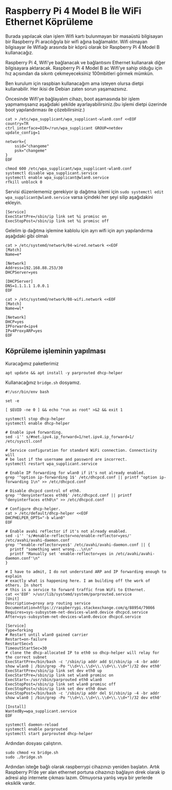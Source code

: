 # Raspberry Pi 4 Model B İle WiFi Ethernet Köprüleme

Burada yapılacak olan işlem Wifi kartı bulunmayan bir masaüstü bilgisayarı bir Raspberry Pi aracılığıyla bir wifi ağına bağlamaktır. Wifi olmayan bilgisayar ile Wifiağı arasında bir köprü olarak bir Raspberry Pi 4 Model B kullanacağız.

Raspberry Pi 4, Wifi’ye bağlanacak ve bağlantısını Ethernet kullanarak diğer bilgisayara aktaracak. Raspberry Pi 4 Model B ac Wifi’ye sahip olduğu için hız açısından da sıkıntı çekmeyeceksiniz 100mbitleri görmek mümkün.

Ben kurulum için raspbian kullanacağım ama isteyen olursa dietpi kullanabilir. Her ikisi de Debian zaten sorun yaşamazsınız.

Öncesinde Wifi’ye bağlayalım cihazı, boot aşamasında bir işlem yapmamışsanız aşağıdaki şekilde ayarlayabilirsiniz.(bu işlemi dietpi üzerinde boot yapılandırması ile çözebilirsiniz.)

```
cat > /etc/wpa_supplicant/wpa_supplicant-wlan0.conf <<EOF
country=TR
ctrl_interface=DIR=/run/wpa_supplicant GROUP=netdev
update_config=1

network={
    ssid="changeme"
    psk="changeme"
}
EOF

chmod 600 /etc/wpa_supplicant/wpa_supplicant-wlan0.conf
systemctl disable wpa_supplicant.service
systemctl enable wpa_supplicant@wlan0.service
rfkill unblock 0
```



Servisi düzenlememiz gerekiyor ip dağıtma işlemi için ```sudo systemctl edit wpa_supplicant@wlan0.service``` varsa içindeki her şeyi silip aşağıdakini ekleyin.

```
[Service]
ExecStartPre=/sbin/ip link set %i promisc on
ExecStopPost=/sbin/ip link set %i promisc off
```

Gelelim ip dağıtma işlemine kablolu için ayrı wifi için ayrı yapılandırma aşağıdaki gibi olmalı

```
cat > /etc/systemd/network/04-wired.network <<EOF
[Match]
Name=e*

[Network]
Address=192.168.88.253/30
DHCPServer=yes

[DHCPServer]
DNS=1.1.1.1 1.0.0.1
EOF

cat > /etc/systemd/network/08-wifi.network <<EOF
[Match]
Name=wl*

[Network]
DHCP=yes
IPForward=ipv4
IPv4ProxyARP=yes
EOF
```


## Köprüleme işleminin yapılması

Kuracağımız paketlerimiz
```
apt update && apt install -y parprouted dhcp-helper
```

Kullanacağınız ```bridge.sh``` dosyamız.


```
#!/usr/bin/env bash

set -e

[ $EUID -ne 0 ] && echo "run as root" >&2 && exit 1

systemctl stop dhcp-helper
systemctl enable dhcp-helper

# Enable ipv4 forwarding.
sed -i'' s/#net.ipv4.ip_forward=1/net.ipv4.ip_forward=1/ /etc/sysctl.conf

# Service configuration for standard WiFi connection. Connectivity will
# be lost if the username and password are incorrect.
systemctl restart wpa_supplicant.service

# Enable IP forwarding for wlan0 if it's not already enabled.
grep '^option ip-forwarding 1$' /etc/dhcpcd.conf || printf "option ip-forwarding 1\n" >> /etc/dhcpcd.conf

# Disable dhcpcd control of eth0.
grep '^denyinterfaces eth0$' /etc/dhcpcd.conf || printf "denyinterfaces eth0\n" >> /etc/dhcpcd.conf

# Configure dhcp-helper.
cat > /etc/default/dhcp-helper <<EOF
DHCPHELPER_OPTS="-b wlan0"
EOF

# Enable avahi reflector if it's not already enabled.
sed -i'' 's/#enable-reflector=no/enable-reflector=yes/' /etc/avahi/avahi-daemon.conf
grep '^enable-reflector=yes$' /etc/avahi/avahi-daemon.conf || {
  printf "something went wrong...\n\n"
  printf "Manually set 'enable-reflector=yes in /etc/avahi/avahi-daemon.conf'\n"
}

# I have to admit, I do not understand ARP and IP forwarding enough to explain
# exactly what is happening here. I am building off the work of others. In short
# this is a service to forward traffic from WiFi to Ethernet.
cat <<'EOF' >/usr/lib/systemd/system/parprouted.service
[Unit]
Description=proxy arp routing service
Documentation=https://raspberrypi.stackexchange.com/q/88954/79866
Requires=sys-subsystem-net-devices-wlan0.device dhcpcd.service
After=sys-subsystem-net-devices-wlan0.device dhcpcd.service

[Service]
Type=forking
# Restart until wlan0 gained carrier
Restart=on-failure
RestartSec=5
TimeoutStartSec=30
# clone the dhcp-allocated IP to eth0 so dhcp-helper will relay for the correct subnet
ExecStartPre=/bin/bash -c '/sbin/ip addr add $(/sbin/ip -4 -br addr show wlan0 | /bin/grep -Po "\\d+\\.\\d+\\.\\d+\\.\\d+")/32 dev eth0'
ExecStartPre=/sbin/ip link set dev eth0 up
ExecStartPre=/sbin/ip link set wlan0 promisc on
ExecStart=-/usr/sbin/parprouted eth0 wlan0
ExecStopPost=/sbin/ip link set wlan0 promisc off
ExecStopPost=/sbin/ip link set dev eth0 down
ExecStopPost=/bin/bash -c '/sbin/ip addr del $(/sbin/ip -4 -br addr show wlan0 | /bin/grep -Po "\\d+\\.\\d+\\.\\d+\\.\\d+")/32 dev eth0'

[Install]
WantedBy=wpa_supplicant.service
EOF

systemctl daemon-reload
systemctl enable parprouted
systemctl start parprouted dhcp-helper

```

Ardından dosyası çalıştırın.


```
sudo chmod +x bridge.sh
sudo ./bridge.sh
```

Ardından isteğe bağlı olarak raspberrypi cihazınızı yeniden başlatın. Artık Raspberry Pi’de yer alan ethernet portuna cihazınızı bağlayın direk olarak ip adresi alıp internete çıkması lazım. Olmuyorsa yanlış veya bir yerlerde eksiklik vardır.

